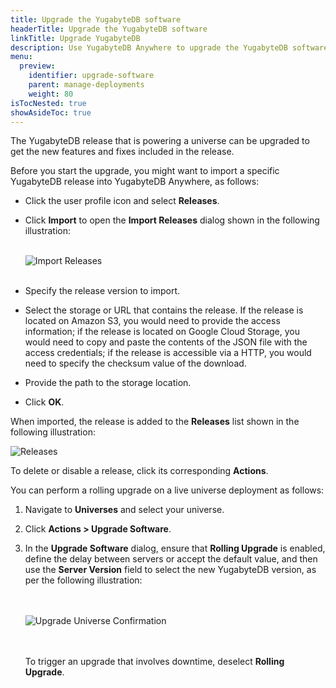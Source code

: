 ```yaml
---
title: Upgrade the YugabyteDB software
headerTitle: Upgrade the YugabyteDB software
linkTitle: Upgrade YugabyteDB
description: Use YugabyteDB Anywhere to upgrade the YugabyteDB software.
menu:
  preview:
    identifier: upgrade-software
    parent: manage-deployments
    weight: 80
isTocNested: true
showAsideToc: true
---
```


The YugabyteDB release that is powering a universe can be upgraded to get the new features and fixes included in the release.

Before you start the upgrade, you might want to import a specific YugabyteDB release into YugabyteDB Anywhere, as follows:

- Click the user profile icon and select **Releases**.

- Click **Import** to open the **Import Releases** dialog shown in the following illustration:<br><br>

  ![Import Releases](/images/yp/import-releases.png)<br><br>

- Specify the release version to import.

- Select the storage or URL that contains the release. If the release is located on Amazon S3, you would need to provide the access information; if the release is located on Google Cloud Storage, you would need to copy and paste the contents of the JSON file with the access credentials; if the release is accessible via a HTTP, you would need to specify the checksum value of the download.

- Provide the path to the storage location.

- Click **OK**.

When imported, the release is added to the **Releases** list shown in the following illustration:

![Releases](/images/yp/releases-list.png)<br>

To delete or disable a release, click its corresponding **Actions**.

You can perform a rolling upgrade on a live universe deployment as follows:

1. Navigate to **Universes** and select your universe.

1. Click **Actions > Upgrade Software**.

1. In the **Upgrade Software** dialog, ensure that **Rolling Upgrade** is enabled, define the delay between servers or accept the default value, and then use the **Server Version** field to select the new YugabyteDB version, as per the following illustration:<br><br><br>

    ![Upgrade Universe Confirmation](/images/ee/upgrade-univ-2.png)<br><br>
    
    <br>To trigger an upgrade that involves downtime, deselect **Rolling Upgrade**.

